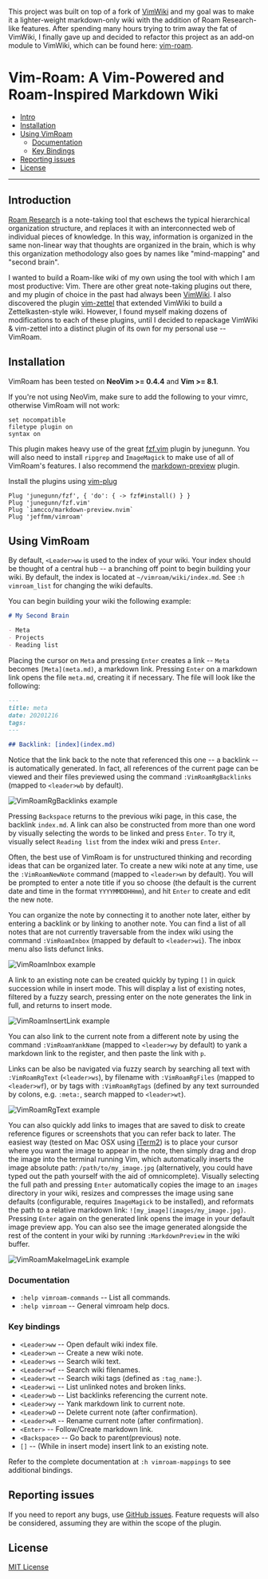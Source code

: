 This project was built on top of a fork of [VimWiki](https://github.com/vimwiki/vimwiki) and my goal was to make it a lighter-weight markdown-only wiki with the addition of Roam Research-like features. After spending many hours trying to trim away the fat of VimWiki, I finally gave up and decided to refactor this project as an add-on module to VimWiki, which can be found here: [vim-roam](https://github.com/jeffmm/vim-roam).

# Vim-Roam: A Vim-Powered and Roam-Inspired Markdown Wiki

- [Intro](#introduction)
- [Installation](#installation)
- [Using VimRoam](#using-vimroam)
  - [Documentation](#documentation)
  - [Key Bindings](#key-bindings)
- [Reporting issues](#reporting-issues)
- [License](#license)

---

## Introduction

[Roam Research](https://roamresearch.com/) is a note-taking tool that eschews the typical hierarchical organization structure, and replaces it with an interconnected web of individual pieces of knowledge. In this way, information is organized in the same non-linear way that thoughts are organized in the brain, which is why this organization methodology also goes by names like "mind-mapping" and "second brain".

I wanted to build a Roam-like wiki of my own using the tool with which I am most productive: Vim. There are other great note-taking plugins out there, and my plugin of choice in the past had always been [VimWiki](https://github.com/vimwiki/vimwiki). I also discovered the plugin [vim-zettel](https://github.com/michal-h21/vim-zettel) that extended VimWiki to build a Zettelkasten-style wiki. However, I found myself making dozens of modifications to each of these plugins, until I decided to repackage VimWiki & vim-zettel into a distinct plugin of its own for my personal use -- VimRoam.

## Installation

VimRoam has been tested on **NeoVim >= 0.4.4** and **Vim >= 8.1**.

If you're not using NeoVim, make sure to add the following to your vimrc, otherwise VimRoam will not work:

```vim
set nocompatible
filetype plugin on
syntax on
```

This plugin makes heavy use of the great [fzf.vim](https://github.com/junegunn/fzf.vim) plugin by junegunn. You will also need to install `ripgrep` and `ImageMagick` to make use of all of VimRoam's features. I also recommend the [markdown-preview](https://github.com/iamcco/markdown-preview.nvim) plugin.

Install the plugins using [vim-plug](https://github.com/junegunn/vim-plug)

```vim
Plug 'junegunn/fzf', { 'do': { -> fzf#install() } }
Plug 'junegunn/fzf.vim'
Plug `iamcco/markdown-preview.nvim`
Plug 'jeffmm/vimroam'
```

## Using VimRoam

By default, `<Leader>ww` is used to the index of your wiki. Your index should be thought of a central hub -- a branching off point to begin building your wiki. By default, the index is located at `~/vimroam/wiki/index.md`. See `:h vimroam_list` for changing the wiki defaults.

You can begin building your wiki the following example:

```markdown
# My Second Brain

- Meta
- Projects
- Reading list
```

Placing the cursor on `Meta` and pressing `Enter` creates a link -- `Meta` becomes `[Meta](meta.md)`, a markdown link. Pressing `Enter` on a markdown link opens the file `meta.md`, creating it if necessary. The file will look like the following:

```markdown
---
title: meta
date: 20201216
tags:
---

## Backlink: [index](index.md)
```

Notice that the link back to the note that referenced this one -- a backlink -- is automatically generated. In fact, all references of the current page can be viewed and their files previewed using the command `:VimRoamRgBacklinks` (mapped to `<leader>wb` by default).

![VimRoamRgBacklinks example](images/VimRoamRgBacklinks.jpg)

Pressing `Backspace` returns to the previous wiki page, in this case, the backlink `index.md`. A link can also be constructed from more than one word by visually selecting the words to be linked and press `Enter`. To try it, visually select `Reading list` from the index wiki and press `Enter`.

Often, the best use of VimRoam is for unstructured thinking and recording ideas that can be organized later. To create a new wiki note at any time, use the `:VimRoamNewNote` command (mapped to `<leader>wn` by default). You will be prompted to enter a note title if you so choose (the default is the current date and time in the format `YYYYMMDDHHmm`), and hit `Enter` to create and edit the new note.

You can organize the note by connecting it to another note later, either by entering a backlink or by linking to another note. You can find a list of all notes that are not currently traversable from the index wiki using the command `:VimRoamInbox` (mapped by default to `<leader>wi`). The inbox menu also lists defunct links.

![VimRoamInbox example](images/VimRoamInbox.jpg)

A link to an existing note can be created quickly by typing `[]` in quick succession while in insert mode. This will display a list of existing notes, filtered by a fuzzy search, pressing enter on the note generates the link in full, and returns to insert mode.

![VimRoamInsertLink example](images/VimRoamInsertLink.jpg)

You can also link to the current note from a different note by using the command `:VimRoamYankName` (mapped to `<leader>wy` by default) to yank a markdown link to the register, and then paste the link with `p`.

Links can be also be navigated via fuzzy search by searching all text with `:VimRoamRgText` (`<leader>ws`), by filename with `:VimRoamRgFiles` (mapped to `<leader>wf`), or by tags with `:VimRoamRgTags` (defined by any text surrounded by colons, e.g. `:meta:`, search mapped to `<leader>wt`).

![VimRoamRgText example](images/VimRoamRgText.jpg)

You can also quickly add links to images that are saved to disk to create reference figures or screenshots that you can refer back to later. The easiest way (tested on Mac OSX using [iTerm2](https://iterm2.com/)) is to place your cursor where you want the image to appear in the note, then simply drag and drop the image into the terminal running Vim, which automatically inserts the image absolute path: `/path/to/my_image.jpg` (alternatively, you could have typed out the path yourself with the aid of omnicomplete). Visually selecting the full path and pressing `Enter` automatically copies the image to an `images` directory in your wiki, resizes and compresses the image using sane defaults (configurable, requires `ImageMagick` to be installed), and reformats the path to a relative markdown link: `![my_image](images/my_image.jpg)`. Pressing `Enter` again on the generated link opens the image in your default image preview app. You can also see the image generated alongside the rest of the content in your wiki by running `:MarkdownPreview` in the wiki buffer.

![VimRoamMakeImageLink example](images/VimRoamMakeImageLink.jpg)

### Documentation

- `:help vimroam-commands` -- List all commands.
- `:help vimroam` -- General vimroam help docs.

### Key bindings

- `<Leader>ww` -- Open default wiki index file.
- `<Leader>wn` -- Create a new wiki note.
- `<Leader>ws` -- Search wiki text.
- `<Leader>wf` -- Search wiki filenames.
- `<Leader>wt` -- Search wiki tags (defined as `:tag_name:`).
- `<Leader>wi` -- List unlinked notes and broken links.
- `<Leader>wb` -- List backlinks referencing the current note.
- `<Leader>wy` -- Yank markdown link to current note.
- `<Leader>wD` -- Delete current note (after confirmation).
- `<Leader>wR` -- Rename current note (after confirmation).
- `<Enter>` -- Follow/Create markdown link.
- `<Backspace>` -- Go back to parent(previous) note.
- `[]` -- (While in insert mode) insert link to an existing note.

Refer to the complete documentation at `:h vimroam-mappings` to see additional bindings.

## Reporting issues

If you need to report any bugs, use [GitHub issues](https://github.com/jeffmm/vimroam/issues). Feature requests will also be considered, assuming they are within the scope of the plugin.

## License

[MIT License](LICENSE.md)
